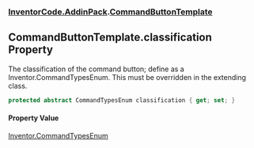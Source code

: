 ### [InventorCode.AddinPack](InventorCode.AddinPack.md 'InventorCode.AddinPack').[CommandButtonTemplate](InventorCode.AddinPack.CommandButtonTemplate.md 'InventorCode.AddinPack.CommandButtonTemplate')

## CommandButtonTemplate.classification Property

The classification of the command button; define as a Inventor.CommandTypesEnum. This must be overridden in the extending class.

```csharp
protected abstract CommandTypesEnum classification { get; set; }
```

#### Property Value
[Inventor.CommandTypesEnum](https://docs.microsoft.com/en-us/dotnet/api/Inventor.CommandTypesEnum 'Inventor.CommandTypesEnum')